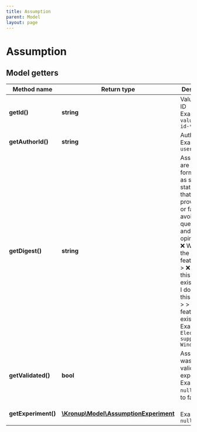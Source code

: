 ```yaml
---
title: Assumption
parent: Model
layout: page
---
```


# Assumption

## Model getters

Method name | Return type | Description
------------ | ------------- | -------------
**getId()** | **string** | Value item ID <br>Example: `value-item-id-***` 
**getAuthorId()** | **string** | Author ID <br>Example: `user-id-***` 
**getDigest()** | **string** | Assumptions are formulated as simple statements that can be proven true or false; avoid questions and opinions.  > ❌ What are the features? >  > ❌ Does this feature exist? >  > ❌ I don't like this feature. >  > ✅ This feature exists. <br>Example: `Electron.js supports Windows 7` 
**getValidated()** | **bool** | Assumption was validated by experiments <br>Example: `null`  [default to false]
**getExperiment()** | [**\Kronup\Model\AssumptionExperiment**](../AssumptionExperiment) |  <br>Example: `null` 

